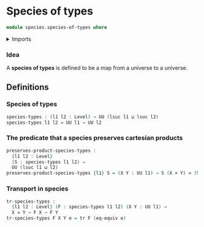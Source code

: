 # Species of types

```agda
module species.species-of-types where
```

<details><summary>Imports</summary>

```agda
open import foundation.cartesian-product-types
open import foundation.equivalences
open import foundation.transport-along-identifications
open import foundation.univalence
open import foundation.universe-levels
```

</details>

### Idea

A **species of types** is defined to be a map from a universe to a universe.

## Definitions

### Species of types

```agda
species-types : (l1 l2 : Level) → UU (lsuc l1 ⊔ lsuc l2)
species-types l1 l2 = UU l1 → UU l2
```

### The predicate that a species preserves cartesian products

```agda
preserves-product-species-types :
  {l1 l2 : Level}
  (S : species-types l1 l2) →
  UU (lsuc l1 ⊔ l2)
preserves-product-species-types {l1} S = (X Y : UU l1) → S (X × Y) ≃ (S X × S Y)
```

### Transport in species

```agda
tr-species-types :
  {l1 l2 : Level} (F : species-types l1 l2) (X Y : UU l1) →
  X ≃ Y → F X → F Y
tr-species-types F X Y e = tr F (eq-equiv e)
```
